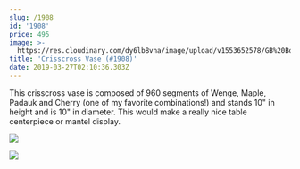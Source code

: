 ```yaml
---
slug: /1908
id: '1908'
price: 495
image: >-
  https://res.cloudinary.com/dy6lb8vna/image/upload/v1553652578/GB%20Bowlworks%20Gallery/1908b.jpg
title: 'Crisscross Vase (#1908)'
date: 2019-03-27T02:10:36.303Z
---
```

This crisscross vase is composed of 960 segments of Wenge, Maple, Padauk and Cherry (one of my favorite combinations!) and stands 10" in height and is 10" in diameter.  This would make a really nice table centerpiece or mantel display.

![](https://res.cloudinary.com/dy6lb8vna/image/upload/v1553652820/GB%20Bowlworks%20Gallery/IMG_4167.jpg)

![](https://res.cloudinary.com/dy6lb8vna/image/upload/a_auto_right/v1/GB%20Bowlworks%20Gallery/IMG_4165.jpg)
